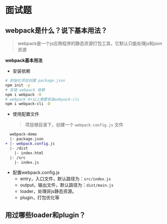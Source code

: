 # 面试题

## webpack是什么？说下基本用法？
> webpack是一个js应用程序的静态资源打包工具，它默认只能处理js和json资源

**webpack基本用法**

* 安装依赖
```bash
# 初始化项目创建 package.json
npm init -y
# 安装 webpack 依赖
npm i webpack -D
# webpack 4+以上需要安装webpack-cli
npm i webpack-cli -D
```

* 使用配置文件

  > 项目根目录下，创建一个 `webpack.config.js` 文件

```diff
  webpack-demo
  |- package.json
+ |- webpack.config.js
  |- /dist
    |- index.html
  |- /src
    |- index.js
```

* 配置webpack.config.js
  * entry，入口文件，默认路径为：`src/index.js`
  * output，输出文件，默认路径为：`dist/main.js`
  * loader，处理非js静态资源。
  * plugin，打包优化等

## 用过哪些loader和plugin？

